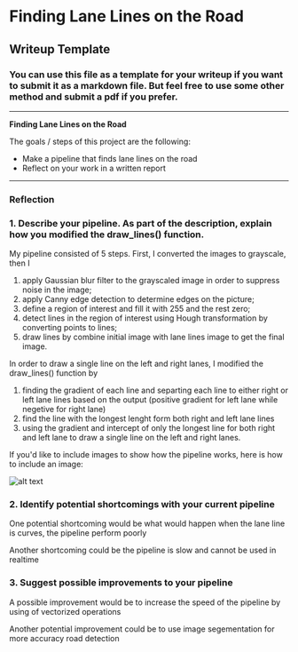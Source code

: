 # **Finding Lane Lines on the Road** 

## Writeup Template

### You can use this file as a template for your writeup if you want to submit it as a markdown file. But feel free to use some other method and submit a pdf if you prefer.

---

**Finding Lane Lines on the Road**

The goals / steps of this project are the following:
* Make a pipeline that finds lane lines on the road
* Reflect on your work in a written report


[//]: # (Image References)

[image1]: ./examples/grayscale.jpg "Grayscale"

---

### Reflection

### 1. Describe your pipeline. As part of the description, explain how you modified the draw_lines() function.

My pipeline consisted of 5 steps. First, I converted the images to grayscale, then I 

1. apply Gaussian blur filter to the grayscaled image in order to suppress noise in the image;
2. apply Canny edge detection to determine edges on the picture;
3. define a region of interest and fill it with 255 and the rest zero;
4. detect lines in the region of interest using Hough transformation by converting points to lines;
5. draw lines by combine initial image with lane lines image to get the final image.

In order to draw a single line on the left and right lanes, I modified the draw_lines() function by 
1. finding the gradient of each line and separting each line to either right or left lane lines based on the output (positive gradient for left lane while negetive for right lane)
2. find the line with the longest lenght form both right and left lane lines
3. using the gradient and intercept of only the longest line for both right and left lane to draw a single line on the left and right lanes.


If you'd like to include images to show how the pipeline works, here is how to include an image: 

![alt text][image1]


### 2. Identify potential shortcomings with your current pipeline


One potential shortcoming would be what would happen when the lane line is curves, the pipeline perform poorly

Another shortcoming could be the pipeline is slow and cannot be used in realtime


### 3. Suggest possible improvements to your pipeline

A possible improvement would be to increase the speed of the pipeline by using of vectorized operations 

Another potential improvement could be to use image segementation for more accuracy road detection
